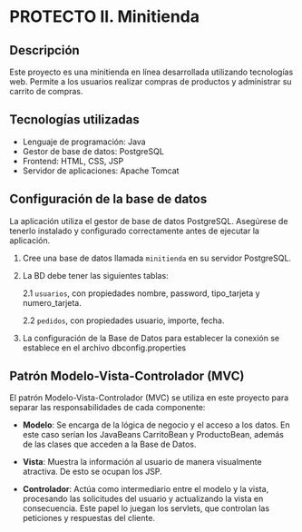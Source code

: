 # PROTECTO II. Minitienda

## Descripción
Este proyecto es una minitienda en línea desarrollada utilizando tecnologías web. Permite a los usuarios realizar compras de productos y administrar su carrito de compras.



## Tecnologías utilizadas
- Lenguaje de programación: Java
- Gestor de base de datos: PostgreSQL
- Frontend: HTML, CSS, JSP
- Servidor de aplicaciones: Apache Tomcat

## Configuración de la base de datos
La aplicación utiliza el gestor de base de datos PostgreSQL. Asegúrese de tenerlo instalado y configurado correctamente antes de ejecutar la aplicación.

1. Cree una base de datos llamada `minitienda` en su servidor PostgreSQL.
2. La BD debe tener las siguientes tablas:

    2.1 `usuarios`, con propiedades nombre, password, tipo_tarjeta y numero_tarjeta.

    2.2 `pedidos`, con propiedades usuario, importe, fecha.
3. La configuración de la Base de Datos para establecer la conexión se establece en el archivo dbconfig.properties

## Patrón Modelo-Vista-Controlador (MVC)

El patrón Modelo-Vista-Controlador (MVC) se utiliza en este proyecto para separar las responsabilidades de cada componente:

- **Modelo**: Se encarga de la lógica de negocio y el acceso a los datos. En este caso serían los JavaBeans CarritoBean y ProductoBean, además de las clases que acceden a la Base de Datos. 

- **Vista**: Muestra la información al usuario de manera visualmente atractiva. De esto se ocupan los JSP.
- **Controlador**: Actúa como intermediario entre el modelo y la vista, procesando las solicitudes del usuario y actualizando la vista en consecuencia. Este papel lo juegan los servlets, que controlan las peticiones y respuestas del cliente.


